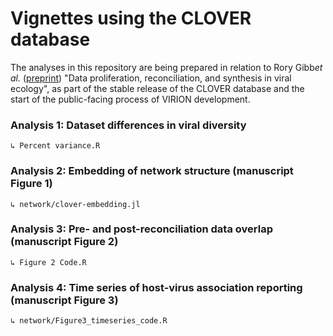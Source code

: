 # Vignettes using the CLOVER database 

The analyses in this repository are being prepared in relation to Rory Gibb*et al.* ([preprint](https://www.biorxiv.org/content/10.1101/2021.01.14.426572v1?ct=)) "Data proliferation, reconciliation, and synthesis in viral ecology", as part of the stable release of the CLOVER database and the start of the public-facing process of VIRION development. 

### Analysis 1: Dataset differences in viral diversity
	↳ Percent variance.R

### Analysis 2: Embedding of network structure (manuscript Figure 1)
	↳ network/clover-embedding.jl

### Analysis 3: Pre- and post-reconciliation data overlap (manuscript Figure 2)
	↳ Figure 2 Code.R

### Analysis 4: Time series of host-virus association reporting (manuscript Figure 3)
	↳ network/Figure3_timeseries_code.R
